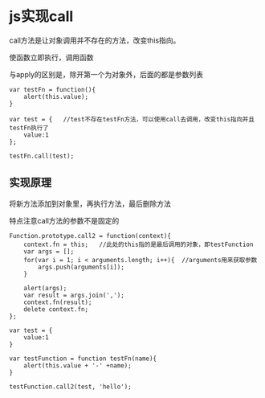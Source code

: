 # js实现call


call方法是让对象调用并不存在的方法，改变this指向。

使函数立即执行，调用函数

与apply的区别是，除开第一个为对象外，后面的都是参数列表

```
var testFn = function(){
	alert(this.value);
}

var test = {   //test不存在testFn方法，可以使用call去调用，改变this指向并且testFn执行了
	value:1
};

testFn.call(test);
```


## 实现原理

将新方法添加到对象里，再执行方法，最后删除方法

特点注意call方法的参数不是固定的

```
Function.prototype.call2 = function(context){
	context.fn = this;   //此处的this指的是最后调用的对象，即testFunction
	var args = [];
	for(var i = 1; i < arguments.length; i++){  //arguments用来获取参数
		args.push(arguments[i]);
	}

	alert(args);
	var result = args.join(',');
	context.fn(result);
	delete context.fn;
};

var test = {
	value:1
}

var testFunction = function testFn(name){
	alert(this.value + '-' +name);
}

testFunction.call2(test, 'hello');

```